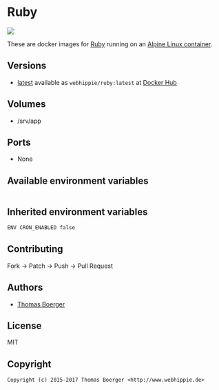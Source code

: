 # Ruby

[![](https://images.microbadger.com/badges/image/webhippie/ruby.svg)](https://microbadger.com/images/webhippie/ruby "Get your own image badge on microbadger.com")

These are docker images for [Ruby](https://www.ruby-lang.org) running on an [Alpine Linux container](https://registry.hub.docker.com/u/webhippie/alpine/).


## Versions

* [latest](https://github.com/dockhippie/ruby/tree/master) available as ```webhippie/ruby:latest``` at [Docker Hub](https://registry.hub.docker.com/u/webhippie/ruby/)


## Volumes

* /srv/app


## Ports

* None


## Available environment variables

```bash

```


## Inherited environment variables

```bash
ENV CRON_ENABLED false
```


## Contributing

Fork -> Patch -> Push -> Pull Request


## Authors

* [Thomas Boerger](https://github.com/tboerger)


## License

MIT


## Copyright

```
Copyright (c) 2015-2017 Thomas Boerger <http://www.webhippie.de>
```
